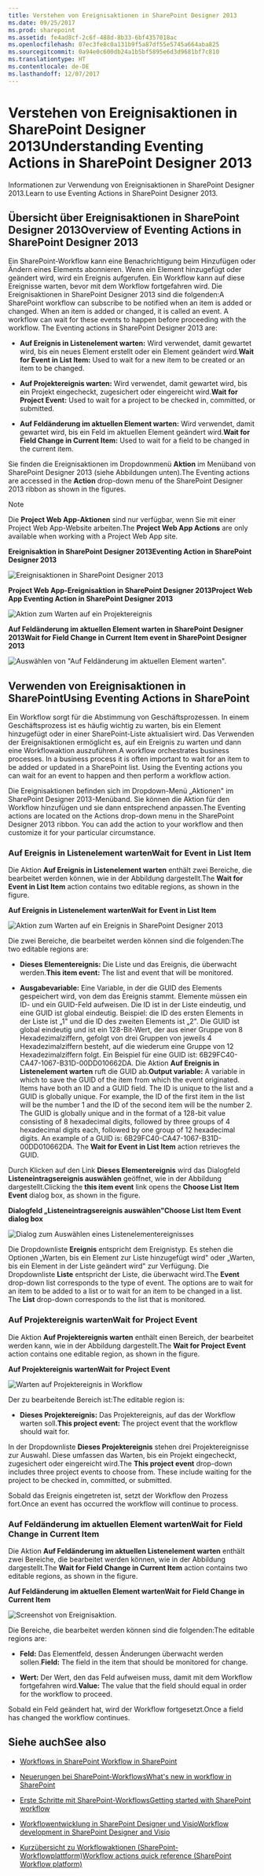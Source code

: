 ```yaml
---
title: Verstehen von Ereignisaktionen in SharePoint Designer 2013
ms.date: 09/25/2017
ms.prod: sharepoint
ms.assetid: fe4ad8cf-2c6f-488d-8b33-6bf4357018ac
ms.openlocfilehash: 07ec3fe8c0a131b9f5a87df55e5745a664aba825
ms.sourcegitcommit: 0a94e0c600db24a1b5bf5895e6d3d9681bf7c810
ms.translationtype: HT
ms.contentlocale: de-DE
ms.lasthandoff: 12/07/2017
---
```

# <a name="understanding-eventing-actions-in-sharepoint-designer-2013"></a><span data-ttu-id="7acc5-102">Verstehen von Ereignisaktionen in SharePoint Designer 2013</span><span class="sxs-lookup"><span data-stu-id="7acc5-102">Understanding Eventing Actions in SharePoint Designer 2013</span></span>
<span data-ttu-id="7acc5-103">Informationen zur Verwendung von Ereignisaktionen in SharePoint Designer 2013.</span><span class="sxs-lookup"><span data-stu-id="7acc5-103">Learn to use Eventing Actions in SharePoint Designer 2013.</span></span>
## <a name="overview-of-eventing-actions-in-sharepoint-designer-2013"></a><span data-ttu-id="7acc5-104">Übersicht über Ereignisaktionen in SharePoint Designer 2013</span><span class="sxs-lookup"><span data-stu-id="7acc5-104">Overview of Eventing Actions in SharePoint Designer 2013</span></span>
<span data-ttu-id="7acc5-105"><a name="section1"> </a></span><span class="sxs-lookup"><span data-stu-id="7acc5-105"><a name="section1"> </a></span></span>

<span data-ttu-id="7acc5-p101">Ein SharePoint-Workflow kann eine Benachrichtigung beim Hinzufügen oder Ändern eines Elements abonnieren. Wenn ein Element hinzugefügt oder geändert wird, wird ein Ereignis aufgerufen. Ein Workflow kann auf diese Ereignisse warten, bevor mit dem Workflow fortgefahren wird. Die Ereignisaktionen in SharePoint Designer 2013 sind die folgenden:</span><span class="sxs-lookup"><span data-stu-id="7acc5-p101">A SharePoint workflow can subscribe to be notified when an item is added or changed. When an item is added or changed, it is called an event. A workflow can wait for these events to happen before proceeding with the workflow. The Eventing actions in SharePoint Designer 2013 are:</span></span> 
  
    
    

- <span data-ttu-id="7acc5-110">**Auf Ereignis in Listenelement warten:** Wird verwendet, damit gewartet wird, bis ein neues Element erstellt oder ein Element geändert wird.</span><span class="sxs-lookup"><span data-stu-id="7acc5-110">**Wait for Event in List Item:** Used to wait for a new item to be created or an item to be changed.</span></span>
    
  
- <span data-ttu-id="7acc5-111">**Auf Projektereignis warten:** Wird verwendet, damit gewartet wird, bis ein Projekt eingecheckt, zugesichert oder eingereicht wird.</span><span class="sxs-lookup"><span data-stu-id="7acc5-111">**Wait for Project Event:** Used to wait for a project to be checked in, committed, or submitted.</span></span>
    
  
- <span data-ttu-id="7acc5-112">**Auf Feldänderung im aktuellen Element warten:** Wird verwendet, damit gewartet wird, bis ein Feld im aktuellen Element geändert wird.</span><span class="sxs-lookup"><span data-stu-id="7acc5-112">**Wait for Field Change in Current Item:** Used to wait for a field to be changed in the current item.</span></span>
    
  
<span data-ttu-id="7acc5-113">Sie finden die Ereignisaktionen im Dropdownmenü **Aktion** im Menüband von SharePoint Designer 2013 (siehe Abbildungen unten).</span><span class="sxs-lookup"><span data-stu-id="7acc5-113">The Eventing actions are accessed in the **Action** drop-down menu of the SharePoint Designer 2013 ribbon as shown in the figures.</span></span>
  
> [!NOTE] 
> <span data-ttu-id="7acc5-114">Die **Project Web App-Aktionen** sind nur verfügbar, wenn Sie mit einer Project Web App-Website arbeiten.</span><span class="sxs-lookup"><span data-stu-id="7acc5-114">The **Project Web App Actions** are only available when working with a Project Web App site.</span></span>
  
    
    


<span data-ttu-id="7acc5-115">**Ereignisaktion in SharePoint Designer 2013**</span><span class="sxs-lookup"><span data-stu-id="7acc5-115">**Eventing Action in SharePoint Designer 2013**</span></span>

  
    
    

  
    
    
![Ereignisaktionen in SharePoint Designer 2013](../images/SPD15-EventingActions1.png)
  
    
    

<span data-ttu-id="7acc5-117">**Project Web App-Ereignisaktion in SharePoint Designer 2013**</span><span class="sxs-lookup"><span data-stu-id="7acc5-117">**Project Web App Eventing Action in SharePoint Designer 2013**</span></span>

  
    
    

  
    
    
![Aktion zum Warten auf ein Projektereignis](../images/SPD15-EventingActions4.png)
  
    
    

<span data-ttu-id="7acc5-119">**Auf Feldänderung im aktuellen Element warten in SharePoint Designer 2013**</span><span class="sxs-lookup"><span data-stu-id="7acc5-119">**Wait for Field Change in Current Item event in SharePoint Designer 2013**</span></span>

  
    
    

  
    
    
![Auswählen von "Auf Feldänderung im aktuellen Element warten".](../images/wf15-eventingactions3.png)
  
    
    

  
    
    

  
    
    

## <a name="using-eventing-actions-in-sharepoint"></a><span data-ttu-id="7acc5-121">Verwenden von Ereignisaktionen in SharePoint</span><span class="sxs-lookup"><span data-stu-id="7acc5-121">Using Eventing Actions in SharePoint</span></span>
<span data-ttu-id="7acc5-122"><a name="section2"> </a></span><span class="sxs-lookup"><span data-stu-id="7acc5-122"><a name="section2"> </a></span></span>

<span data-ttu-id="7acc5-p102">Ein Workflow sorgt für die Abstimmung von Geschäftsprozessen. In einem Geschäftsprozess ist es häufig wichtig zu warten, bis ein Element hinzugefügt oder in einer SharePoint-Liste aktualisiert wird. Das Verwenden der Ereignisaktionen ermöglicht es, auf ein Ereignis zu warten und dann eine Workflowaktion auszuführen.</span><span class="sxs-lookup"><span data-stu-id="7acc5-p102">A workflow orchestrates business processes. In a business process it is often important to wait for an item to be added or updated in a SharePoint list. Using the Eventing actions you can wait for an event to happen and then perform a workflow action.</span></span>
  
    
    
<span data-ttu-id="7acc5-p103">Die Ereignisaktionen befinden sich im Dropdown-Menü „Aktionen" im SharePoint Designer 2013-Menüband. Sie können die Aktion für den Workflow hinzufügen und sie dann entsprechend anpassen.</span><span class="sxs-lookup"><span data-stu-id="7acc5-p103">The Eventing actions are located on the Actions drop-down menu in the SharePoint Designer 2013 ribbon. You can add the action to your workflow and then customize it for your particular circumstance.</span></span>
  
    
    

### <a name="wait-for-event-in-list-item"></a><span data-ttu-id="7acc5-128">Auf Ereignis in Listenelement warten</span><span class="sxs-lookup"><span data-stu-id="7acc5-128">Wait for Event in List Item</span></span>

<span data-ttu-id="7acc5-129">Die Aktion **Auf Ereignis in Listenelement warten** enthält zwei Bereiche, die bearbeitet werden können, wie in der Abbildung dargestellt.</span><span class="sxs-lookup"><span data-stu-id="7acc5-129">The **Wait for Event in List Item** action contains two editable regions, as shown in the figure.</span></span>
  
    
    

<span data-ttu-id="7acc5-130">**Auf Ereignis in Listenelement warten**</span><span class="sxs-lookup"><span data-stu-id="7acc5-130">**Wait for Event in List Item**</span></span>

  
    
    

  
    
    
![Aktion zum Warten auf ein Ereignis in SharePoint Designer 2013](../images/SPD15-EventingActions2.png)
  
    
    

  
    
    

  
    
    
<span data-ttu-id="7acc5-132">Die zwei Bereiche, die bearbeitet werden können sind die folgenden:</span><span class="sxs-lookup"><span data-stu-id="7acc5-132">The two editable regions are:</span></span>
  
    
    

- <span data-ttu-id="7acc5-133">**Dieses Elementereignis:** Die Liste und das Ereignis, die überwacht werden.</span><span class="sxs-lookup"><span data-stu-id="7acc5-133">**This item event:** The list and event that will be monitored.</span></span>
    
  
- <span data-ttu-id="7acc5-p104">**Ausgabevariable:** Eine Variable, in der die GUID des Elements gespeichert wird, von dem das Ereignis stammt. Elemente müssen ein ID- und ein GUID-Feld aufweisen. Die ID ist in der Liste eindeutig, und eine GUID ist global eindeutig. Beispiel: die ID des ersten Elements in der Liste ist „1" und die ID des zweiten Elements ist „2". Die GUID ist global eindeutig und ist ein 128-Bit-Wert, der aus einer Gruppe von 8 Hexadezimalziffern, gefolgt von drei Gruppen von jeweils 4 Hexadezimalziffern besteht, auf die wiederum eine Gruppe von 12 Hexadezimalziffern folgt. Ein Beispiel für eine GUID ist: 6B29FC40-CA47-1067-B31D-00DD010662DA. Die Aktion **Auf Ereignis in Listenelement warten** ruft die GUID ab.</span><span class="sxs-lookup"><span data-stu-id="7acc5-p104">**Output variable:** A variable in which to save the GUID of the item from which the event originated. Items have both an ID and a GUID field. The ID is unique to the list and a GUID is globally unique. For example, the ID of the first item in the list will be the number 1 and the ID of the second item will be the number 2. The GUID is globally unique and in the format of a 128-bit value consisting of 8 hexadecimal digits, followed by three groups of 4 hexadecimal digits each, followed by one group of 12 hexadecimal digits. An example of a GUID is: 6B29FC40-CA47-1067-B31D-00DD010662DA. The **Wait for Event in List Item** action retrieves the GUID.</span></span>
    
  
<span data-ttu-id="7acc5-141">Durch Klicken auf den Link **Dieses Elementereignis** wird das Dialogfeld **Listeneintragsereignis auswählen** geöffnet, wie in der Abbildung dargestellt.</span><span class="sxs-lookup"><span data-stu-id="7acc5-141">Clicking the **this item event** link opens the **Choose List Item Event** dialog box, as shown in the figure.</span></span>
  
    
    

<span data-ttu-id="7acc5-142">**Dialogfeld „Listeneintragsereignis auswählen"**</span><span class="sxs-lookup"><span data-stu-id="7acc5-142">**Choose List Item Event dialog box**</span></span>

  
    
    

  
    
    
![Dialog zum Auswählen eines Listenelementereignisses](../images/SPD15-EventingActions3.jpg)
  
    
    

  
    
    

  
    
    
<span data-ttu-id="7acc5-p105">Die Dropdownliste **Ereignis** entspricht dem Ereignistyp. Es stehen die Optionen „Warten, bis ein Element zur Liste hinzugefügt wird" oder „Warten, bis ein Element in der Liste geändert wird" zur Verfügung. Die Dropdownliste **Liste** entspricht der Liste, die überwacht wird.</span><span class="sxs-lookup"><span data-stu-id="7acc5-p105">The **Event** drop-down list corresponds to the type of event. The options are to wait for an item to be added to a list or to wait for an item to be changed in a list. The **List** drop-down corresponds to the list that is monitored.</span></span>
  
    
    

### <a name="wait-for-project-event"></a><span data-ttu-id="7acc5-147">Auf Projektereignis warten</span><span class="sxs-lookup"><span data-stu-id="7acc5-147">Wait for Project Event</span></span>

<span data-ttu-id="7acc5-148">Die Aktion **Auf Projektereignis warten** enthält einen Bereich, der bearbeitet werden kann, wie in der Abbildung dargestellt.</span><span class="sxs-lookup"><span data-stu-id="7acc5-148">The **Wait for Project Event** action contains one editable region, as shown in the figure.</span></span>
  
    
    

<span data-ttu-id="7acc5-149">**Auf Projektereignis warten**</span><span class="sxs-lookup"><span data-stu-id="7acc5-149">**Wait for Project Event**</span></span>

  
    
    

  
    
    
![Warten auf Projektereignis in Workflow](../images/SPD15-EventingActions5.png)
  
    
    

  
    
    

  
    
    
<span data-ttu-id="7acc5-151">Der zu bearbeitende Bereich ist:</span><span class="sxs-lookup"><span data-stu-id="7acc5-151">The editable region is:</span></span>
  
    
    

- <span data-ttu-id="7acc5-152">**Dieses Projektereignis:** Das Projektereignis, auf das der Workflow warten soll.</span><span class="sxs-lookup"><span data-stu-id="7acc5-152">**This project event:** The project event that the workflow should wait for.</span></span>
    
  
<span data-ttu-id="7acc5-p106">In der Dropdownliste **Dieses Projektereignis** stehen drei Projektereignisse zur Auswahl. Diese umfassen das Warten, bis ein Projekt eingecheckt, zugesichert oder eingereicht wird.</span><span class="sxs-lookup"><span data-stu-id="7acc5-p106">The **This project event** drop-down includes three project events to choose from. These include waiting for the project to be checked in, committed, or submitted.</span></span>
  
    
    
<span data-ttu-id="7acc5-155">Sobald das Ereignis eingetreten ist, setzt der Workflow den Prozess fort.</span><span class="sxs-lookup"><span data-stu-id="7acc5-155">Once an event has occurred the workflow will continue to process.</span></span>
  
    
    

### <a name="wait-for-field-change-in-current-item"></a><span data-ttu-id="7acc5-156">Auf Feldänderung im aktuellen Element warten</span><span class="sxs-lookup"><span data-stu-id="7acc5-156">Wait for Field Change in Current Item</span></span>

<span data-ttu-id="7acc5-157">Die Aktion **Auf Feldänderung im aktuellen Listenelement warten** enthält zwei Bereiche, die bearbeitet werden können, wie in der Abbildung dargestellt.</span><span class="sxs-lookup"><span data-stu-id="7acc5-157">The **Wait for Field Change in Current Item** action contains two editable regions, as shown in the figure.</span></span>
  
    
    

<span data-ttu-id="7acc5-158">**Auf Feldänderung im aktuellen Element warten**</span><span class="sxs-lookup"><span data-stu-id="7acc5-158">**Wait for Field Change in Current Item**</span></span>

  
    
    

  
    
    
![Screenshot von Ereignisaktion.](../images/wf15-eventingactions4.png)
  
    
    

  
    
    

  
    
    
<span data-ttu-id="7acc5-160">Die Bereiche, die bearbeitet werden können sind die folgenden:</span><span class="sxs-lookup"><span data-stu-id="7acc5-160">The editable regions are:</span></span>
  
    
    

- <span data-ttu-id="7acc5-161">**Feld:** Das Elementfeld, dessen Änderungen überwacht werden sollen.</span><span class="sxs-lookup"><span data-stu-id="7acc5-161">**Field:** The field in the item that should be monitored for change.</span></span>
    
  
- <span data-ttu-id="7acc5-162">**Wert:** Der Wert, den das Feld aufweisen muss, damit mit dem Workflow fortgefahren wird.</span><span class="sxs-lookup"><span data-stu-id="7acc5-162">**Value:** The value that the field should equal in order for the workflow to proceed.</span></span>
    
  
<span data-ttu-id="7acc5-163">Sobald ein Feld geändert hat, wird der Workflow fortgesetzt.</span><span class="sxs-lookup"><span data-stu-id="7acc5-163">Once a field has changed the workflow continues.</span></span>
  
    
    

## <a name="see-also"></a><span data-ttu-id="7acc5-164">Siehe auch</span><span class="sxs-lookup"><span data-stu-id="7acc5-164">See also</span></span>
<span data-ttu-id="7acc5-165"><a name="bk_addresources"> </a></span><span class="sxs-lookup"><span data-stu-id="7acc5-165"><a name="bk_addresources"> </a></span></span>


-  <span data-ttu-id="7acc5-166">[Workflows in SharePoint ](http://technet.microsoft.com/de-DE/sharepoint/jj556245.aspx)</span><span class="sxs-lookup"><span data-stu-id="7acc5-166">[Workflow in SharePoint ](http://technet.microsoft.com/de-DE/sharepoint/jj556245.aspx)</span></span>
    
  
-  <span data-ttu-id="7acc5-167">[Neuerungen bei SharePoint-Workflows](http://msdn.microsoft.com/library/6ab8a28b-fa2f-4530-8b55-a7f663bf15ea.aspx)</span><span class="sxs-lookup"><span data-stu-id="7acc5-167">[What's new in workflow in SharePoint](http://msdn.microsoft.com/library/6ab8a28b-fa2f-4530-8b55-a7f663bf15ea.aspx)</span></span>
    
  
-  <span data-ttu-id="7acc5-168">[Erste Schritte mit SharePoint-Workflows](http://msdn.microsoft.com/library/cc73be76-a329-449f-90ab-86822b1c2ee8.aspx)</span><span class="sxs-lookup"><span data-stu-id="7acc5-168">[Getting started with SharePoint workflow](http://msdn.microsoft.com/library/cc73be76-a329-449f-90ab-86822b1c2ee8.aspx)</span></span>
    
  
-  [<span data-ttu-id="7acc5-169">Workflowentwicklung in SharePoint Designer und Visio</span><span class="sxs-lookup"><span data-stu-id="7acc5-169">Workflow development in SharePoint Designer and Visio</span></span>](workflow-development-in-sharepoint-designer-and-visio.md)
    
  
-  [<span data-ttu-id="7acc5-170">Kurzübersicht zu Workflowaktionen (SharePoint-Workflowplattform)</span><span class="sxs-lookup"><span data-stu-id="7acc5-170">Workflow actions quick reference (SharePoint Workflow platform)</span></span>](workflow-actions-quick-reference-sharepoint-workflow-platform.md)
    
  

  
    
    

